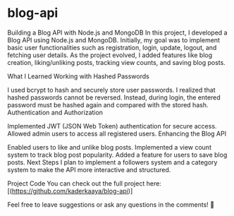 # blog-api
Building a Blog API with Node.js and MongoDB
In this project, I developed a Blog API using Node.js and MongoDB. Initially, my goal was to implement basic user functionalities such as registration, login, update, logout, and fetching user details. As the project evolved, I added features like blog creation, liking/unliking posts, tracking view counts, and saving blog posts.

What I Learned
Working with Hashed Passwords

I used bcrypt to hash and securely store user passwords.
I realized that hashed passwords cannot be reversed. Instead, during login, the entered password must be hashed again and compared with the stored hash.
Authentication and Authorization

Implemented JWT (JSON Web Token) authentication for secure access.
Allowed admin users to access all registered users.
Enhancing the Blog API

Enabled users to like and unlike blog posts.
Implemented a view count system to track blog post popularity.
Added a feature for users to save blog posts.
Next Steps
I plan to implement a followers system and a category system to make the API more interactive and structured.

Project Code
You can check out the full project here: [(https://github.com/kaderkaaya/blog-api)]

Feel free to leave suggestions or ask any questions in the comments! 🚀
